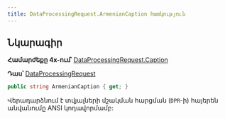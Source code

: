 ```yaml
---
title: DataProcessingRequest.ArmenianCaption հատկություն
---
```


## Նկարագիր

**Համարժեքը 4x-ում՝** [DataProcessingRequest.Caption](https://armsoft.github.io/as4x-docs/HTM/ProgrGuide/Functions/DataProcessingRequest.html#caption)

**Դաս՝** [DataProcessingRequest](../dpr.md)

```c#
public string ArmenianCaption { get; }
```

Վերադարձնում է տվյալների մշակման հարցման (`DPR`-ի) հայերեն անվանումը ANSI կոդավորմամբ:
